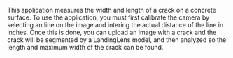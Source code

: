 This application measures the width and length of a crack on a concrete surface. To use
the application, you must first calibrate the camera by selecting an line on the image
and intering the actual distance of the line in inches. Once this is done, you can upload
an image with a crack and the crack will be segmented by a LandingLens model, and then
analyzed so the length and maximum width of the crack can be found.
